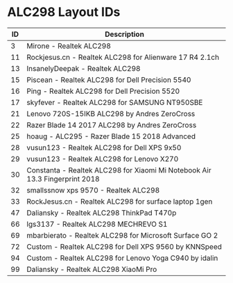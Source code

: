 # ALC298 Layout IDs

| ID | Description |
|---|---|
| 3 | Mirone - Realtek ALC298 |
| 11 | Rockjesus.cn - Realtek ALC298 for Alienware 17 R4 2.1ch |
| 13 | InsanelyDeepak - Realtek ALC298 |
| 15 | Piscean - Realtek ALC298 for Dell Precision 5540 |
| 16 | Ping - Realtek ALC298 for Dell Precision 5520 |
| 17 | skyfever - Realtek ALC298 for SAMSUNG NT950SBE |
| 21 | Lenovo 720S-15IKB ALC298 by Andres ZeroCross |
| 22 | Razer Blade 14 2017 ALC298 by Andres ZeroCross |
| 25 | hoaug - ALC295 - Razer Blade 15 2018 Advanced |
| 28 | vusun123 - Realtek ALC298 for Dell XPS 9x50 |
| 29 | vusun123 - Realtek ALC298 for Lenovo X270 |
| 30 | Constanta - Realtek ALC298 for Xiaomi Mi Notebook Air 13.3 Fingerprint 2018 |
| 32 | smallssnow xps 9570 - Realtek ALC298 |
| 33 | RockJesus.cn - Realtek ALC298 for surface laptop 1gen |
| 47 | Daliansky - Realtek ALC298 ThinkPad T470p |
| 66 | lgs3137 - Realtek ALC298 MECHREVO S1 |
| 69 | mbarbierato - Realtek ALC298 for Microsoft Surface GO 2 |
| 72 | Custom - Realtek ALC298 for Dell XPS 9560 by KNNSpeed |
| 94 | Custom - Realtek ALC298 for Lenovo Yoga C940 by idalin |
| 99 | Daliansky - Realtek ALC298 XiaoMi Pro |
